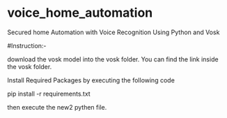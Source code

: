 # voice_home_automation
Secured home Automation with Voice Recognition Using Python and Vosk

#Instruction:-

download the vosk model into the vosk folder. You can find the link inside the vosk folder.

Install Required Packages by executing the following code

pip install -r requirements.txt

then execute the new2 pythen file.
